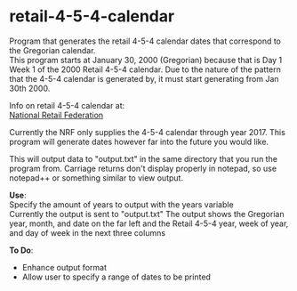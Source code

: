retail-4-5-4-calendar
=====================

Program that generates the retail 4-5-4 calendar dates that correspond to the Gregorian calendar.  
This program starts at January 30, 2000 (Gregorian) because that is Day 1 Week 1 of the 2000 Retail 4-5-4 calendar. 
Due to the nature of the pattern that the 4-5-4 calendar is generated by, it must start generating from 
Jan 30th 2000. 

Info on retail 4-5-4 calendar at:  
[National Retail Federation](http://www.nrf.com/modules.php?name=Pages&sp_id=391)  

Currently the NRF only supplies the 4-5-4 calendar through year 2017. This program will generate dates 
however far into the future you would like.

This will output data to "output.txt" in the same directory that you run the program from. 
Carriage returns don't display properly in notepad, so use notepad++ or something similar 
to view output.

**Use**:  
Specify the amount of years to output with the years variable  
Currently the output is sent to "output.txt"
The output shows the Gregorian year, month, and date on the far left 
and the Retail 4-5-4 year, week of year, and day of week in the next
three columns

**To Do**:  
- Enhance output format  
- Allow user to specify a range of dates to be printed  
